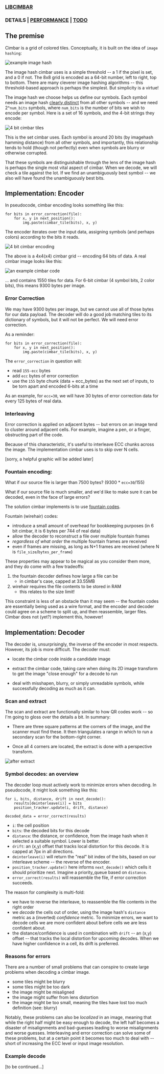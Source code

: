 ### [LIBCIMBAR](https://github.com/sz3/libcimbar)
### DETAILS | [PERFORMANCE](PERFORMANCE.md) | [TODO](TODO.md)

## The premise

Cimbar is a grid of colored tiles. Conceptually, it is built on the idea of `image hashing`:

![example image hash](https://github.com/sz3/cimbar-samples/blob/v0.5/docs/imagehash.png)

The image hash cimbar uses is a simple threshold -- a 1 if the pixel is set, and a 0 if not. The 8x8 grid is encoded as a 64-bit number, left to right, top to bottom. There are many cleverer image hashing algorithms -- this threshold-based approach is perhaps the simplest. But simplicity is a virtue!

The image hash we choose helps us define our symbols. Each symbol needs an image hash [clearly distinct]((https://en.wikipedia.org/wiki/Hamming_distance)) from all other symbols -- and we need 2^`num_bits` symbols, where `num_bits` is the number of bits we wish to encode per symbol. Here is a set of 16 symbols, and the 4-bit strings they encode:

![4 bit cimbar tiles](https://github.com/sz3/cimbar-samples/blob/v0.5/docs/tile-bits.png)

This is the set cimbar uses. Each symbol is around 20 bits (by imagehash hamming distance) from all other symbols, and importantly, this relationship tends to hold (though not perfectly) even when symbols are blurry or otherwise corrupted.

That these symbols are distinguishable through the lens of the image hash is perhaps the single most vital aspect of cimbar. When we decode, we will check a tile against the lot. If we find an unambiguously best symbol -- we also will have found the unambiguously best bits.

## Implementation: Encoder

In pseudocode, cimbar encoding looks something like this:
```
for bits in error_correction(file):
    for x, y in next_position():
        img.paste(cimbar_tile(bits), x, y)
```

The encoder iterates over the input data, assigning symbols (and perhaps colors) according to the bits it reads.

![4 bit cimbar encoding](https://github.com/sz3/cimbar-samples/blob/v0.5/docs/encoding.png)

The above is a 4x4(x4) cimbar grid -- encoding 64 bits of data. A real cimbar image looks like this:

![an example cimbar code](https://github.com/sz3/cimbar-samples/blob/v0.5/6bit/4color_ecc30_fountain_0.png)

... and contains 1550 tiles for data. For 6-bit cimbar (4 symbol bits, 2 color bits), this means 9300 bytes per image.

### Error Correction

We may have 9300 bytes per image, but we cannot use all of those bytes for our data payload. The decoder will do a good job matching tiles to its dictionary of symbols, but it will not be perfect. We will need error correction.

As a reminder:
```
for bits in error_correction(file):
    for x, y in next_position():
        img.paste(cimbar_tile(bits), x, y)
```

The `error_correction` in question will:
* read `155-ecc` bytes
* add `ecc` bytes of error correction
* use the `155` byte chunk (data + ecc_bytes) as the next set of inputs, to be torn apart and encoded 6-bits at a time

As an example, for `ecc=30`, we will have 30 bytes of error correction data for every 125 bytes of real data.

### Interleaving

Error correction is applied on adjacent bytes -- but errors on an image tend to cluster around adjacent cells. For example, imagine a pen, or a finger, obstructing part of the code.

Because of this characteristic, it's useful to interleave ECC chunks across the image. The implementation cimbar uses is to skip over N cells.

[sorry, a helpful graphic will be added later]

### Fountain encoding:

What if our source file is larger than 7500 bytes? (9300 * `ecc=30`/155)

What if our source file is much smaller, and we'd like to make sure it can be decoded, even in the face of large errors?

The solution cimbar implements is to use [fountain codes](https://en.wikipedia.org/wiki/Fountain_code).

Fountain (wirehair) codes:

* introduce a small amount of overhead for bookkeeping purposes (in 6 bit cimbar, it is 6 bytes per 744 of real data)
* allow the decoder to reconstruct a file over multiple fountain frames
* *regardless of what order* the multiple fountain frames are received
* even if frames are missing, as long as N+1 frames are received (where N is `file_size`/`bytes_per_frame`)

These properties may appear to be magical as you consider them more, and they do come with a few tradeoffs:

1. the fountain decoder defines how large a file can be
	* in cimbar's case, capped at 33.55MB
2. wirehair requires the file contents to be stored in RAM
	* this relates to the size limit!

This constraint is less of an obstacle than it may seem -- the fountain codes are essentially being used as a wire format, and the encoder and decoder could agree on a scheme to split up, and then reassemble, larger files. Cimbar does not (yet?) implement this, however!

## Implementation: Decoder

The decoder is, unsurprisingly, the inverse of the encoder in most respects. However, its job is more difficult. The decoder must:

* locate the cimbar code inside a candidate image

* extract the cimbar code, taking care when doing its 2D image transform to get the image "close enough" for a decode to run

* deal with misshapen, blurry, or simply unreadable symbols, while successfully decoding as much as it can.

### Scan and extract

The scan and extract are functionally similar to how QR codes work -- so I'm going to gloss over the details a bit. In summary:

* There are three square patterns at the corners of the image, and the scanner must find these. It then triangulates a range in which to run a secondary scan for the bottom-right corner.

* Once all 4 corners are located, the extract is done with a perspective transform.

![after extract](https://github.com/sz3/cimbar-samples/blob/v0.5/6bit/4_30_f0_627_extract.jpg)

### Symbol decodes: an overview

The decoder loop must actively work to minimize errors when decoding. In pseudocode, it might look something like this:
```
for i, bits, distance, drift in next_decode():
    results[deinterleave(i)] = bits
    position_tracker.update(i, drift, distance)

decoded_data = error_correct(results)
```

* `i`: the cell position
* `bits`: the decoded bits for this decode
* `distance`: the distance, or confidence, from the image hash when it selected a suitable symbol. Lower is better.
* `drift`: an (x,y) offset that tracks local distortion for this decode. It is capped at 7px in all directions.
* `deinterleave(i)` will return the "real" bit index of the bits, based on our interleave scheme -- the reverse of the encoder.
* `position_tracker.update()` here informs `next_decode()` which cells it should prioritize next. Imagine a priority_queue based on `distance`.
* `error_correct(results)` will reassemble the file, if error correction succeeds.

The reason for complexity is multi-fold:
* we have to reverse the interleave, to reassemble the file contents in the right order
* we *decode* the cells out of order, using the image hash's `distance` metric as a (inverted) *confidence* metric. To minimize errors, we want to decode cells we are more confident about before cells we are less confident about.
* the distance/confidence is used in combination with `drift` -- an (x,y) offset -- that tracks the local distortion for upcoming decodes. When we have higher confidence in a cell, its drift is preferred.

### Reasons for errors

There are a number of small problems that can conspire to create large problems when decoding a cimbar image.

* some tiles might be blurry
* some tiles might be too dark
* the image might be misaligned
* the image might suffer from lens distortion
* the image might be too small, meaning the tiles have lost too much definition (see: blurry)

Notably, these problems can also be *localized* in an image, meaning that while the right half might be easy enough to decode, the left half becomes a disaster of misalignments and bad-guesses leading to worse misalignments and worse guesses. Interleaving and error correction can solve some of these problems, but at a certain point it becomes too much to deal with -- short of increasing the ECC level or input image resolution.

### Example decode

[to be continued...]


